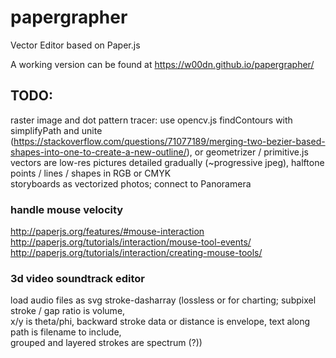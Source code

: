# papergrapher
Vector Editor based on Paper.js

A working version can be found at https://w00dn.github.io/papergrapher/

## TODO:
raster image and dot pattern tracer: use opencv.js findContours with simplifyPath and unite (https://stackoverflow.com/questions/71077189/merging-two-bezier-based-shapes-into-one-to-create-a-new-outline/), or geometrizer / primitive.js  
vectors are low-res pictures detailed gradually (~progressive jpeg), halftone points / lines / shapes in RGB or CMYK    
storyboards as vectorized photos; connect to Panoramera  
  
### handle mouse velocity  
http://paperjs.org/features/#mouse-interaction  
http://paperjs.org/tutorials/interaction/mouse-tool-events/  
http://paperjs.org/tutorials/interaction/creating-mouse-tools/  
  
### 3d video soundtrack editor
load audio files as svg stroke-dasharray (lossless or for charting; subpixel stroke / gap ratio is volume,  
x/y is theta/phi, backward stroke data or distance is envelope, text along path is filename to include,  
grouped and layered strokes are spectrum (?))  
